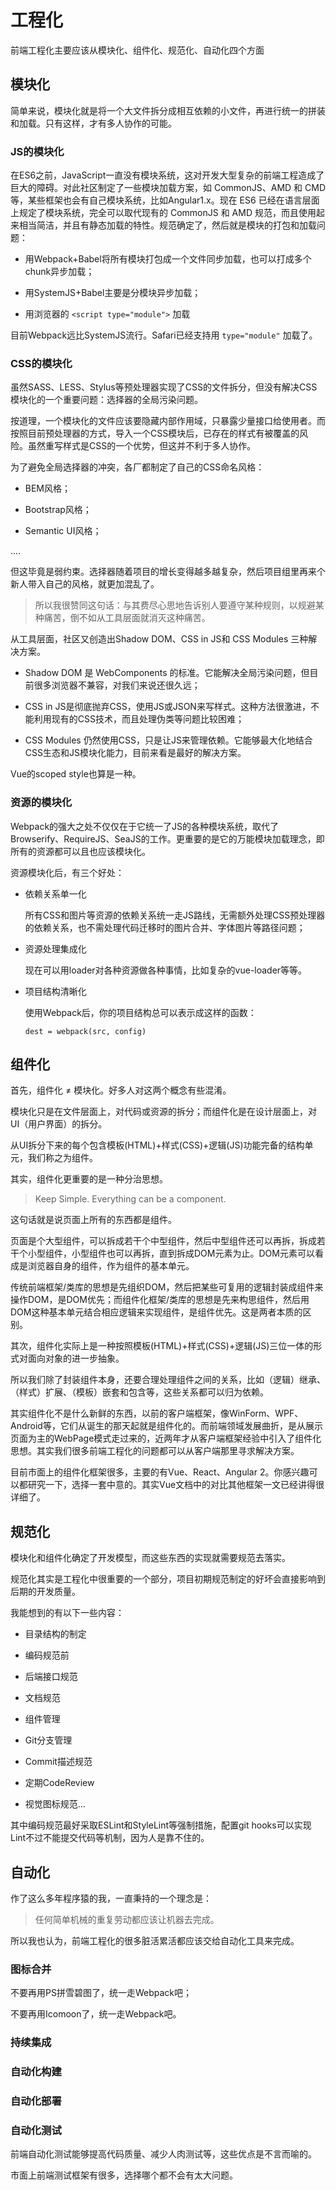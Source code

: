 # 工程化

前端工程化主要应该从模块化、组件化、规范化、自动化四个方面

## 模块化

简单来说，模块化就是将一个大文件拆分成相互依赖的小文件，再进行统一的拼装和加载。只有这样，才有多人协作的可能。

### JS的模块化

在ES6之前，JavaScript一直没有模块系统，这对开发大型复杂的前端工程造成了巨大的障碍。对此社区制定了一些模块加载方案，如 CommonJS、AMD 和 CMD 等，某些框架也会有自己模块系统，比如Angular1.x。现在 ES6 已经在语言层面上规定了模块系统，完全可以取代现有的 CommonJS 和 AMD 规范，而且使用起来相当简洁，并且有静态加载的特性。规范确定了，然后就是模块的打包和加载问题：

* 用Webpack+Babel将所有模块打包成一个文件同步加载，也可以打成多个chunk异步加载；

* 用SystemJS+Babel主要是分模块异步加载；

* 用浏览器的 `<script type="module">` 加载

目前Webpack远比SystemJS流行。Safari已经支持用 `type="module"` 加载了。
  
### CSS的模块化

虽然SASS、LESS、Stylus等预处理器实现了CSS的文件拆分，但没有解决CSS模块化的一个重要问题：选择器的全局污染问题。

按道理，一个模块化的文件应该要隐藏内部作用域，只暴露少量接口给使用者。而按照目前预处理器的方式，导入一个CSS模块后，已存在的样式有被覆盖的风险。虽然重写样式是CSS的一个优势，但这并不利于多人协作。

为了避免全局选择器的冲突，各厂都制定了自己的CSS命名风格：

* BEM风格；

* Bootstrap风格；

* Semantic UI风格；

....

但这毕竟是弱约束。选择器随着项目的增长变得越多越复杂，然后项目组里再来个新人带入自己的风格，就更加混乱了。

> 所以我很赞同这句话：与其费尽心思地告诉别人要遵守某种规则，以规避某种痛苦，倒不如从工具层面就消灭这种痛苦。

从工具层面，社区又创造出Shadow DOM、CSS in JS和 CSS Modules 三种解决方案。

* Shadow DOM 是 WebComponents 的标准。它能解决全局污染问题，但目前很多浏览器不兼容，对我们来说还很久远；

* CSS in JS是彻底抛弃CSS，使用JS或JSON来写样式。这种方法很激进，不能利用现有的CSS技术，而且处理伪类等问题比较困难；

* CSS Modules 仍然使用CSS，只是让JS来管理依赖。它能够最大化地结合CSS生态和JS模块化能力，目前来看是最好的解决方案。

Vue的scoped style也算是一种。

### 资源的模块化

Webpack的强大之处不仅仅在于它统一了JS的各种模块系统，取代了Browserify、RequireJS、SeaJS的工作。更重要的是它的万能模块加载理念，即所有的资源都可以且也应该模块化。

资源模块化后，有三个好处：

* 依赖关系单一化

  所有CSS和图片等资源的依赖关系统一走JS路线，无需额外处理CSS预处理器的依赖关系，也不需处理代码迁移时的图片合并、字体图片等路径问题；
  
* 资源处理集成化

  现在可以用loader对各种资源做各种事情，比如复杂的vue-loader等等。
  
* 项目结构清晰化

  使用Webpack后，你的项目结构总可以表示成这样的函数：

  ```
  dest = webpack(src, config)
  ```

## 组件化

首先，组件化 ≠ 模块化。好多人对这两个概念有些混淆。

模块化只是在文件层面上，对代码或资源的拆分；而组件化是在设计层面上，对UI（用户界面）的拆分。

从UI拆分下来的每个包含模板(HTML)+样式(CSS)+逻辑(JS)功能完备的结构单元，我们称之为组件。

其实，组件化更重要的是一种分治思想。

> Keep Simple. Everything can be a component.

这句话就是说页面上所有的东西都是组件。

页面是个大型组件，可以拆成若干个中型组件，然后中型组件还可以再拆，拆成若干个小型组件，小型组件也可以再拆，直到拆成DOM元素为止。DOM元素可以看成是浏览器自身的组件，作为组件的基本单元。

传统前端框架/类库的思想是先组织DOM，然后把某些可复用的逻辑封装成组件来操作DOM，是DOM优先；而组件化框架/类库的思想是先来构思组件，然后用DOM这种基本单元结合相应逻辑来实现组件，是组件优先。这是两者本质的区别。

其次，组件化实际上是一种按照模板(HTML)+样式(CSS)+逻辑(JS)三位一体的形式对面向对象的进一步抽象。

所以我们除了封装组件本身，还要合理处理组件之间的关系，比如（逻辑）继承、（样式）扩展、（模板）嵌套和包含等，这些关系都可以归为依赖。

其实组件化不是什么新鲜的东西，以前的客户端框架，像WinForm、WPF、Android等，它们从诞生的那天起就是组件化的。而前端领域发展曲折，是从展示页面为主的WebPage模式走过来的，近两年才从客户端框架经验中引入了组件化思想。其实我们很多前端工程化的问题都可以从客户端那里寻求解决方案。

目前市面上的组件化框架很多，主要的有Vue、React、Angular 2。你感兴趣可以都研究一下，选择一套中意的。其实Vue文档中的对比其他框架一文已经讲得很详细了。

## 规范化

模块化和组件化确定了开发模型，而这些东西的实现就需要规范去落实。

规范化其实是工程化中很重要的一个部分，项目初期规范制定的好坏会直接影响到后期的开发质量。

我能想到的有以下一些内容：

* 目录结构的制定

* 编码规范前

* 后端接口规范

* 文档规范

* 组件管理

* Git分支管理

* Commit描述规范

* 定期CodeReview

* 视觉图标规范...

其中编码规范最好采取ESLint和StyleLint等强制措施，配置git hooks可以实现Lint不过不能提交代码等机制，因为人是靠不住的。

## 自动化

作了这么多年程序猿的我，一直秉持的一个理念是：

> 任何简单机械的重复劳动都应该让机器去完成。

所以我也认为，前端工程化的很多脏活累活都应该交给自动化工具来完成。

### 图标合并

不要再用PS拼雪碧图了，统一走Webpack吧；

不要再用Icomoon了，统一走Webpack吧。

### 持续集成

### 自动化构建

### 自动化部署

### 自动化测试

前端自动化测试能够提高代码质量、减少人肉测试等，这些优点是不言而喻的。

市面上前端测试框架有很多，选择哪个都不会有太大问题。